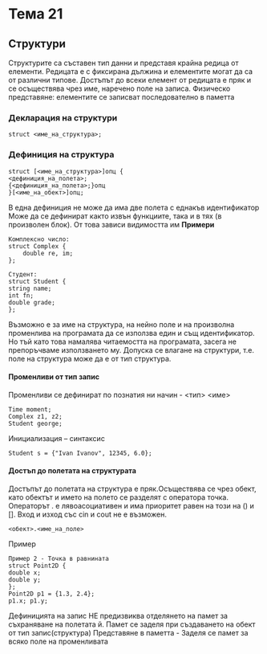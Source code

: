 # Тема 21
## Структури
Структурите са съставен тип данни и представя крайна редица от елементи. Редицата е с фиксирана дължина и елементите могат да са от различни типове.
Достъпът до всеки елемент от редицата е пряк и се осъществява чрез име, наречено поле на записа. Физическо представяне: елементите се записват последователно в паметта
### Декларация на структури
````
struct <име_на_структура>;
````
### Дефиниция на структура
````
struct [<име_на_структура>]опц {
<дефиниция_на_полета>;
{<дефиниция_на_полета>;}опц
}[<име_на_обект>]опц;

````
В една дефиниция не може да има две полета с еднакъв идентификатор
Може да се дефинират както извън функциите, така и в тях (в произволен блок). От това зависи видимостта им
<b>Примери</b>
````
Комплексно число:
struct Complex {
    double re, im;
};

Студент:
struct Student {
string name;
int fn;
double grade;
};
````
Възможно е за име на структура, на нейно поле и на произволна променлива на програмата да се използва един и същ идентификатор. Но тъй като това намалява читаемостта на програмата, засега не препоръчваме използването му. Допуска се влагане на структури, т.е. поле на структура може да е от тип структура. 
#### Променливи от тип запис
Променливи се дефинират по познатия ни начин - <тип> <име>
````
Time moment;
Complex z1, z2;
Student george;
````
Инициализация – синтаксис
````
Student s = {"Ivan Ivanov", 12345, 6.0};
````

#### Достъп до полетата на структурата
Достъпът до полетата на структура е пряк.Oсъществява се чрез обект, като обектът и името на полето се разделят с оператора точка.  Операторът . е лявоасоциативен и има приоритет равен на този на () и []. Вход и изход със cin и cout не е възможен.
````
<обект>.<име_на_поле>
````
Пример
````
Пример 2 - Точка в равнината
struct Point2D {
double x;
double y;
};
Point2D p1 = {1.3, 2.4};
p1.x; p1.y;
````
Дефиницията на запис НЕ предизвиква отделянето на памет за съхраняване на полетата й. Памет се заделя при създаването на обект от тип запис(структура)
Представяне в паметта - Заделя се памет за всяко поле на променливата
